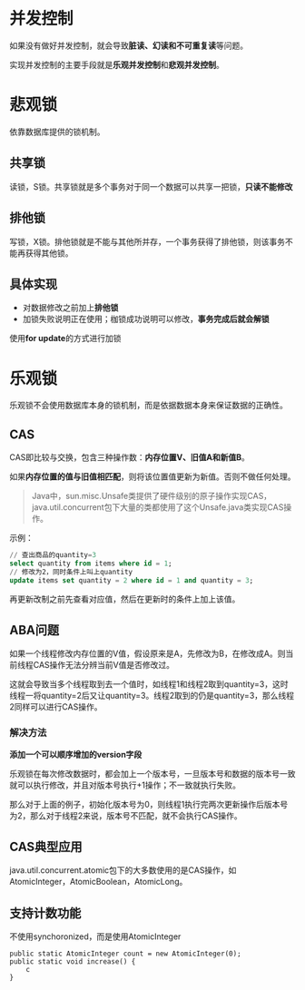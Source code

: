 # 并发控制

如果没有做好并发控制，就会导致**脏读、幻读和不可重复读**等问题。

实现并发控制的主要手段就是**乐观并发控制**和**悲观并发控制**。

# 悲观锁

依靠数据库提供的锁机制。

## 共享锁

读锁，S锁。共享锁就是多个事务对于同一个数据可以共享一把锁，**只读不能修改**

## 排他锁

写锁，X锁。排他锁就是不能与其他所并存，一个事务获得了排他锁，则该事务不能再获得其他锁。

## 具体实现

- 对数据修改之前加上**排他锁**
- 加锁失败说明正在使用；枷锁成功说明可以修改，**事务完成后就会解锁**

使用**for update**的方式进行加锁

# 乐观锁

乐观锁不会使用数据库本身的锁机制，而是依据数据本身来保证数据的正确性。

## CAS

CAS即比较与交换，包含三种操作数：**内存位置V、旧值A和新值B**。

如果**内存位置的值与旧值相匹配**，则将该位置值更新为新值。否则不做任何处理。

> Java中，sun.misc.Unsafe类提供了硬件级别的原子操作实现CAS，java.util.concurrent包下大量的类都使用了这个Unsafe.java类实现CAS操作。

示例：

```sql
// 查出商品的quantity=3
select quantity from items where id = 1;
// 修改为2，同时条件上叫上quantity
update items set quantity = 2 where id = 1 and quantity = 3;
```

再更新改制之前先查看对应值，然后在更新时的条件上加上该值。

## ABA问题

如果一个线程修改内存位置的V值，假设原来是A，先修改为B，在修改成A。则当前线程CAS操作无法分辨当前V值是否修改过。

这就会导致当多个线程取到去一个值时，如线程1和线程2取到quantity=3，这时线程一将quantity=2后又让quantity=3。线程2取到的仍是quantity=3，那么线程2同样可以进行CAS操作。

### 解决方法

**添加一个可以顺序增加的version字段**

乐观锁在每次修改数据时，都会加上一个版本号，一旦版本号和数据的版本号一致就可以执行修改，并且对版本号执行+1操作；不一致就执行失败。

那么对于上面的例子，初始化版本号为0，则线程1执行完两次更新操作后版本号为2，那么对于线程2来说，版本号不匹配，就不会执行CAS操作。

## CAS典型应用

java.util.concurrent.atomic包下的大多数使用的是CAS操作，如AtomicInteger，AtomicBoolean，AtomicLong。

## 支持计数功能

不使用synchoronized，而是使用AtomicInteger

```
public static AtomicInteger count = new AtomicInteger(0);
public static void increase() {
	c
}
```

